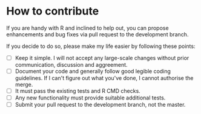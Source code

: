 # How to contribute

If you are handy with R and inclined to help out, you can propose enhancements and bug fixes via pull request to the development branch.

If you decide to do so, please make my life easier by following these points:
- [ ] Keep it simple. I will not accept any large-scale changes without prior communication, discussion and aggreement.
- [ ] Document your code and generally follow good legible coding guidelines. If I can't figure out what you've done, I cannot authorise the merge.
- [ ] It must pass the existing tests and R CMD checks.
- [ ] Any new functionality must provide suitable additional tests.
- [ ] Submit your pull request to the development branch, not the master.
